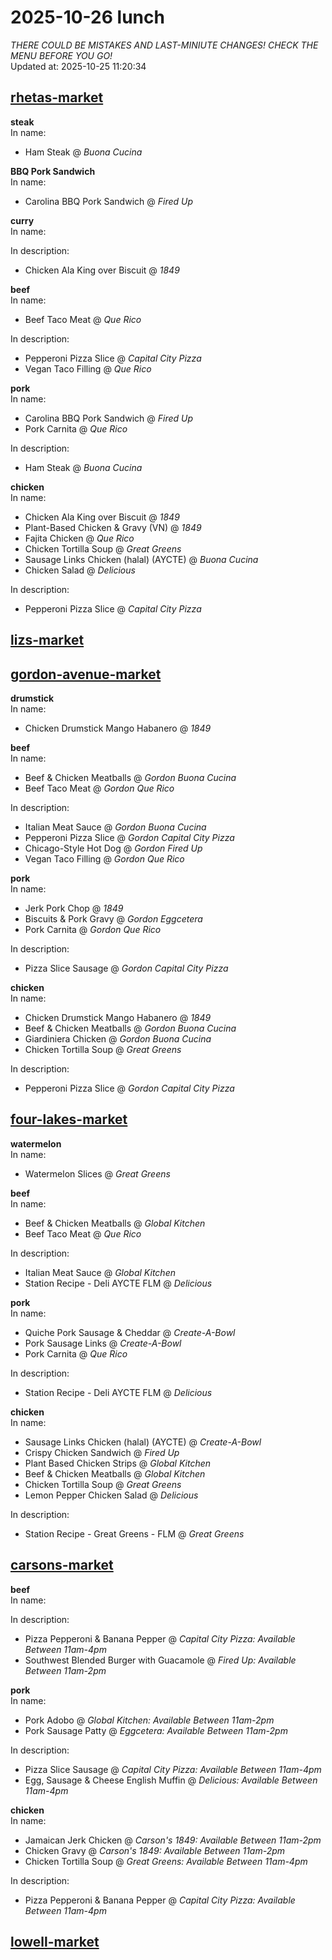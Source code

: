 # 2025-10-26 lunch  
*THERE COULD BE MISTAKES AND LAST-MINIUTE CHANGES! CHECK THE MENU BEFORE YOU GO!*  
Updated at: 2025-10-25 11:20:34  
## [rhetas-market](https://wisc-housingdining.nutrislice.com/menu/rhetas-market/lunch/2025-10-26)  
**steak**  
In name:   
 - Ham Steak @ *Buona Cucina*  
  
**BBQ Pork Sandwich**  
In name:   
 - Carolina BBQ Pork Sandwich @ *Fired Up*  
  
**curry**  
In name:   
  
In description:   
 - Chicken Ala King over Biscuit @ *1849*  
  
**beef**  
In name:   
 - Beef Taco Meat @ *Que Rico*  
  
In description:   
 - Pepperoni Pizza Slice @ *Capital City Pizza*  
 - Vegan Taco Filling @ *Que Rico*  
  
**pork**  
In name:   
 - Carolina BBQ Pork Sandwich @ *Fired Up*  
 - Pork Carnita @ *Que Rico*  
  
In description:   
 - Ham Steak @ *Buona Cucina*  
  
**chicken**  
In name:   
 - Chicken Ala King over Biscuit @ *1849*  
 - Plant-Based Chicken & Gravy (VN) @ *1849*  
 - Fajita Chicken @ *Que Rico*  
 - Chicken Tortilla Soup @ *Great Greens*  
 - Sausage Links Chicken (halal) (AYCTE) @ *Buona Cucina*  
 - Chicken Salad @ *Delicious*  
  
In description:   
 - Pepperoni Pizza Slice @ *Capital City Pizza*  
  
## [lizs-market](https://wisc-housingdining.nutrislice.com/menu/lizs-market/lunch/2025-10-26)  
## [gordon-avenue-market](https://wisc-housingdining.nutrislice.com/menu/gordon-avenue-market/lunch/2025-10-26)  
**drumstick**  
In name:   
 - Chicken Drumstick Mango Habanero @ *1849*  
  
**beef**  
In name:   
 - Beef & Chicken Meatballs @ *Gordon Buona Cucina*  
 - Beef Taco Meat @ *Gordon Que Rico*  
  
In description:   
 - Italian Meat Sauce @ *Gordon Buona Cucina*  
 - Pepperoni Pizza Slice @ *Gordon Capital City Pizza*  
 - Chicago-Style Hot Dog @ *Gordon Fired Up*  
 - Vegan Taco Filling @ *Gordon Que Rico*  
  
**pork**  
In name:   
 - Jerk Pork Chop @ *1849*  
 - Biscuits & Pork Gravy @ *Gordon Eggcetera*  
 - Pork Carnita @ *Gordon Que Rico*  
  
In description:   
 - Pizza Slice Sausage @ *Gordon Capital City Pizza*  
  
**chicken**  
In name:   
 - Chicken Drumstick Mango Habanero @ *1849*  
 - Beef & Chicken Meatballs @ *Gordon Buona Cucina*  
 - Giardiniera Chicken @ *Gordon Buona Cucina*  
 - Chicken Tortilla Soup @ *Great Greens*  
  
In description:   
 - Pepperoni Pizza Slice @ *Gordon Capital City Pizza*  
  
## [four-lakes-market](https://wisc-housingdining.nutrislice.com/menu/four-lakes-market/lunch/2025-10-26)  
**watermelon**  
In name:   
 - Watermelon Slices @ *Great Greens*  
  
**beef**  
In name:   
 - Beef & Chicken Meatballs @ *Global Kitchen*  
 - Beef Taco Meat @ *Que Rico*  
  
In description:   
 - Italian Meat Sauce @ *Global Kitchen*  
 - Station Recipe - Deli  AYCTE FLM @ *Delicious*  
  
**pork**  
In name:   
 - Quiche Pork Sausage & Cheddar @ *Create-A-Bowl*  
 - Pork Sausage Links @ *Create-A-Bowl*  
 - Pork Carnita @ *Que Rico*  
  
In description:   
 - Station Recipe - Deli  AYCTE FLM @ *Delicious*  
  
**chicken**  
In name:   
 - Sausage Links Chicken (halal) (AYCTE) @ *Create-A-Bowl*  
 - Crispy Chicken Sandwich @ *Fired Up*  
 - Plant Based Chicken Strips @ *Global Kitchen*  
 - Beef & Chicken Meatballs @ *Global Kitchen*  
 - Chicken Tortilla Soup @ *Great Greens*  
 - Lemon Pepper Chicken Salad @ *Delicious*  
  
In description:   
 - Station Recipe - Great Greens - FLM @ *Great Greens*  
  
## [carsons-market](https://wisc-housingdining.nutrislice.com/menu/carsons-market/lunch/2025-10-26)  
**beef**  
In name:   
  
In description:   
 - Pizza Pepperoni & Banana Pepper @ *Capital City Pizza:  Available Between 11am-4pm*  
 - Southwest Blended Burger with Guacamole @ *Fired Up:  Available Between 11am-2pm*  
  
**pork**  
In name:   
 - Pork Adobo @ *Global Kitchen:  Available Between 11am-2pm*  
 - Pork Sausage Patty @ *Eggcetera:  Available Between 11am-2pm*  
  
In description:   
 - Pizza Slice Sausage @ *Capital City Pizza:  Available Between 11am-4pm*  
 - Egg, Sausage & Cheese English Muffin @ *Delicious:  Available Between 11am-4pm*  
  
**chicken**  
In name:   
 - Jamaican Jerk Chicken @ *Carson's 1849:  Available Between 11am-2pm*  
 - Chicken Gravy @ *Carson's 1849:  Available Between 11am-2pm*  
 - Chicken Tortilla Soup @ *Great Greens:  Available Between 11am-4pm*  
  
In description:   
 - Pizza Pepperoni & Banana Pepper @ *Capital City Pizza:  Available Between 11am-4pm*  
  
## [lowell-market](https://wisc-housingdining.nutrislice.com/menu/lowell-market/lunch/2025-10-26)  
  
